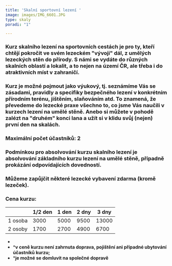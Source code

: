 ```yaml
---
title: 'Skalní sportovní lezení '
image: images/IMG_6601.JPG
type: skaly
poradi: "1"

---
```

### **Kurz skalního lezení na sportovních cestách je pro ty, kteří chtějí pokročit ve svém lezeckém "vývoji" dál, z umělých lezeckých stěn do přírody. S námi se vydáte do různých skalních oblastí a lokalit, a to nejen na území ČR, ale třeba i do atraktivních míst v zahraničí.**

### **Kurz je možné pojmout jako výukový, tj. seznámíme Vás se zásadami, pravidly a specifiky bezpečného lezení v konkrétním přírodním terénu, jištěním, slaňováním atd. To znamená, že převedeme do lezecké praxe všechno to, co jsme Vás naučili v kurzech lezení na umělé stěně. Anebo si můžete v pohodě zalézt na "druhém" konci lana a užít si v klidu svůj (nejen) první den na skalách.**

### **Maximální počet účastníků: 2**

### **Podmínkou pro absolvování kurzu skalního lezení je absolvování základního kurzu lezení na umělé stěně, případně prokázání odpovídajících dovedností.**

### **Můžeme zapůjčit některé lezecké vybavení zdarma (kromě lezeček).**

### **Cena kurzu:**

|  | 1/2 den | 1 den | 2 dny | 3 dny |
| --- | --- | --- | --- | --- |
| 1 osoba | 3000 | 5000 | 9500 | 13000 |
| 2 osoby | 1700 | 2700 | 4900 | 6700 |

* &nbsp;
* ***v ceně kurzu není zahrnuta doprava, pojištění ani případné ubytování účastníků kurzu;**
* ***je možné se domluvit na společné dopravě**